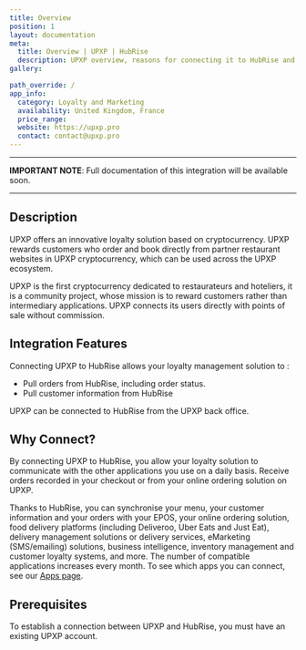 ```yaml
---
title: Overview
position: 1
layout: documentation
meta:
  title: Overview | UPXP | HubRise
  description: UPXP overview, reasons for connecting it to HubRise and summary of integrated features. Synchronise data between your Loyalty management solution and your apps.
gallery:

path_override: /
app_info:
  category: Loyalty and Marketing
  availability: United Kingdom, France
  price_range:
  website: https://upxp.pro
  contact: contact@upxp.pro
---
```


---

**IMPORTANT NOTE**: Full documentation of this integration will be available soon.

---

## Description

UPXP offers an innovative loyalty solution based on cryptocurrency.
UPXP rewards customers who order and book directly from partner restaurant websites in UPXP cryptocurrency, which can be used across the UPXP ecosystem.

UPXP is the first cryptocurrency dedicated to restaurateurs and hoteliers, it is a community project, whose mission is to reward customers rather than intermediary applications. UPXP connects its users directly with points of sale without commission.

## Integration Features

Connecting UPXP to HubRise allows your loyalty management solution to :

- Pull orders from HubRise, including order status.
- Pull customer information from HubRise

UPXP can be connected to HubRise from the UPXP back office.

## Why Connect?

By connecting UPXP to HubRise, you allow your loyalty solution to communicate with the other applications you use on a daily basis. Receive orders recorded in your checkout or from your online ordering solution on UPXP.

Thanks to HubRise, you can synchronise your menu, your customer information and your orders with your EPOS, your online ordering solution, food delivery platforms (including Deliveroo, Uber Eats and Just Eat), delivery management solutions or delivery services, eMarketing (SMS/emailing) solutions, business intelligence, inventory management and customer loyalty systems, and more. The number of compatible applications increases every month. To see which apps you can connect, see our [Apps page](/apps).

## Prerequisites

To establish a connection between UPXP and HubRise, you must have an existing UPXP account.
